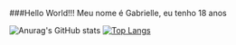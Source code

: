 ###Hello World!!!
Meu nome é Gabrielle, eu tenho 18 anos

![Anurag's GitHub stats](https://github-readme-stats.vercel.app/api?username=gabriellecgneves&show_icons=true&theme=radical)
[![Top Langs](https://github-readme-stats.vercel.app/api/top-langs/?username=gabriellecgneves&layout=compact&theme=radical)](https://github.com/anuraghazra/github-readme-stats)
